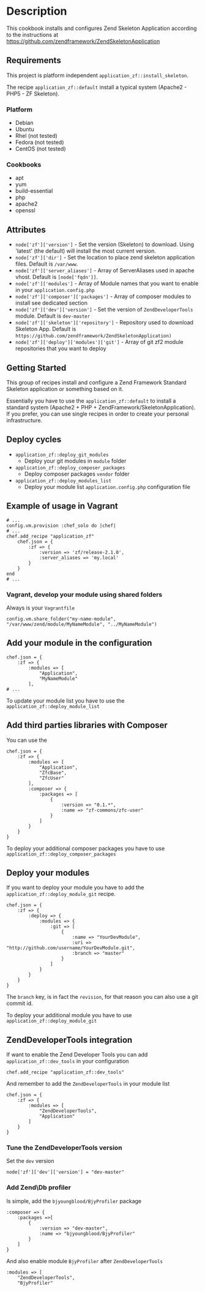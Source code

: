 # Description

This cookbook installs and configures Zend Skeleton Application according to
the instructions at https://github.com/zendframework/ZendSkeletonApplication

## Requirements

This project is platform independent `application_zf::install_skeleton`.

The recipe `application_zf::default` install a typical system (Apache2 - PHP5 - ZF Skeleton).

### Platform

 * Debian
 * Ubuntu
 * Rhel     (not tested)
 * Fedora   (not tested)
 * CentOS   (not tested)

### Cookbooks

 * apt
 * yum
 * build-essential
 * php
 * apache2
 * openssl

## Attributes

* `node['zf']['version']` - Set the version (Skeleton) to download. Using 'latest' (the default) will install the most current version.
* `node['zf']['dir']` - Set the location to place zend skeleton application files. Default is `/var/www`.
* `node['zf']['server_aliases']` - Array of ServerAliases used in apache vhost. Default is `[node['fqdn']]`.
* `node['zf']['modules']` - Array of Module names that you want to enable in your `application.config.php`
* `node['zf']['composer']['packages']` - Array of composer modules to install see dedicated section
* `node['zf']['dev']['version']` - Set the version of `ZendDeveloperTools` module. Default is `dev-master`
* `node['zf']['skeleton']['repository']` - Repository used to download Skeleton App. Default is `https://github.com/zendframework/ZendSkeletonApplication)`
* `node['zf']['deploy']['modules']['git']` - Array of git zf2 module repositories that you want to deploy

## Getting Started

This group of recipes install and configure a Zend Framework Standard Skeleton
application or something based on it.

Essentially you have to use the `application_zf::default` to install a standard
system (Apache2 + PHP + ZendFramework/SkeletonApplication). If you prefer, you
can use single recipes in order to create your personal infrastructure.

## Deploy cycles

 * `application_zf::deploy_git_modules`
    * Deploy your git modules in `module` folder
 * `application_zf::deploy_composer_packages`
    * Deploy composer packages `vendor` folder
 * `application_zf::deploy_modules_list`
    * Deploy your module list `application.config.php` configuration file

## Example of usage in Vagrant

    # ...
    config.vm.provision :chef_solo do |chef|
    # ...
    chef.add_recipe "application_zf"
        chef.json = {
            :zf => {
                :version => 'zf/release-2.1.0',
                :server_aliases => 'my.local'
            }
        }
    end
    # ...

### Vagrant, develop your module using shared folders

Always is your `Vagrantfile`

    config.vm.share_folder("my-name-module", "/var/www/zend/module/MyNameModule", "../MyNameModule")

## Add your module in the configuration

    chef.json = {
        :zf => {
            :modules => [
                "Application",
                "MyNameModule"
            ],
    # ...

To update your module list you have to use the `application_zf::deploy_module_list`

## Add third parties libraries with Composer

You can use the

    chef.json = {
        :zf => {
            :modules => [
                "Application",
                "ZfcBase",
                "ZfcUser"
            ],
            :composer => {
                :packages => [
                    {
                        :version => "0.1.*",
                        :name => "zf-commons/zfc-user"
                    }
                ]
            }
        }
    }

To deploy your additional composer packages you have to use `application_zf::deploy_composer_packages`

## Deploy your modules

If you want to deploy your module you have to add the `application_zf::deploy_module_git` recipe.

    chef.json = {
        :zf => {
            :deploy => {
                :modules => {
                    :git => [
                        {
                            :name => "YourDevModule",
                            :uri => "http://github.com/username/YourDevModule.git",
                            :branch => "master"
                        }
                    ]
                }
            }
        }
    }

The `branch` key, is in fact the `revision`, for that reason you can also use a
git commit id.

To deploy your additional module you have to use `application_zf::deploy_module_git`

## ZendDeveloperTools integration

If want to enable the Zend Developer Tools you can add `application_zf::dev_tools` in your
configuration

    chef.add_recipe "application_zf::dev_tools"

And remember to add the `ZendDeveloperTools` in your module list

    chef.json = {
        :zf => {
            :modules => [
                "ZendDeveloperTools",
                "Application"
            ]
        }
    }

### Tune the ZendDeveloperTools version

Set the `dev` version

    node['zf']['dev']['version'] = "dev-master"

### Add Zend\Db profiler

Is simple, add the `bjyoungblood/BjyProfiler` package

    :composer => {
        :packages =>[
            {
                :version => "dev-master",
                :name => "bjyoungblood/BjyProfiler"
            }
        ]
    }

And also enable module `BjyProfiler` after `ZendDeveloperTools`

    :modules => [
        "ZendDeveloperTools",
        "BjyProfiler"

